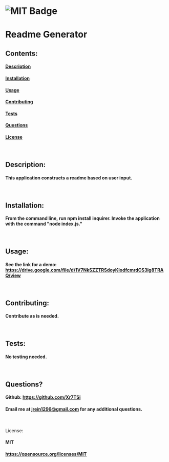 
  # ![MIT Badge](https://img.shields.io/badge/License-MIT-yellow.svg)

  # Readme Generator

  ## Contents:
  #### [Description](#description:)
  #### [Installation](#installation:)
  #### [Usage](#usage;)
  #### [Contributing](#contributing:)
  #### [Tests](#tests:)
  #### [Questions](#questions:)
  #### [License](#license:)
  &nbsp;
  
  ## Description: 

  #### This application constructs a readme based on user input.
  &nbsp;

  ## Installation: 

  #### From the command line, run npm install inquirer. Invoke the application with the command "node index.js."
  &nbsp;

  ## Usage: 

  #### See the link for a demo: https://drive.google.com/file/d/1V7NkSZZTRSdoyKIodfcmrdCS3lg8TRAQ/view
  &nbsp;

  ## Contributing: 

  #### Contribute as is needed.
  &nbsp;

  ## Tests: 

  #### No testing needed.
  &nbsp;
  
  ## Questions?

  #### Github: https://github.com/Xr7TSi
  #### Email me at jrein1296@gmail.com for any additional questions.
  &nbsp;

  License:
  #### MIT
  #### https://opensource.org/licenses/MIT
